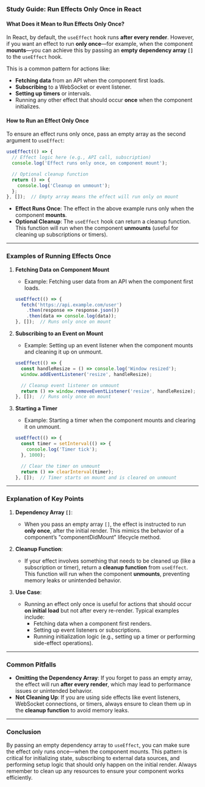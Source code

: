 ### Study Guide: **Run Effects Only Once in React**

#### **What Does it Mean to Run Effects Only Once?**
In React, by default, the `useEffect` hook runs **after every render**. However, if you want an effect to run **only once**—for example, when the component **mounts**—you can achieve this by passing an **empty dependency array `[]`** to the `useEffect` hook.

This is a common pattern for actions like:
- **Fetching data** from an API when the component first loads.
- **Subscribing** to a WebSocket or event listener.
- **Setting up timers** or intervals.
- Running any other effect that should occur **once** when the component initializes.

#### **How to Run an Effect Only Once**

To ensure an effect runs only once, pass an empty array as the second argument to `useEffect`:

```javascript
useEffect(() => {
  // Effect logic here (e.g., API call, subscription)
  console.log('Effect runs only once, on component mount');

  // Optional cleanup function
  return () => {
    console.log('Cleanup on unmount');
  };
}, []);  // Empty array means the effect will run only on mount
```

- **Effect Runs Once**: The effect in the above example runs only when the component **mounts**.
- **Optional Cleanup**: The `useEffect` hook can return a cleanup function. This function will run when the component **unmounts** (useful for cleaning up subscriptions or timers).

---

### **Examples of Running Effects Once**

1. **Fetching Data on Component Mount**
   - Example: Fetching user data from an API when the component first loads.
   ```javascript
   useEffect(() => {
     fetch('https://api.example.com/user')
       .then(response => response.json())
       .then(data => console.log(data));
   }, []);  // Runs only once on mount
   ```

2. **Subscribing to an Event on Mount**
   - Example: Setting up an event listener when the component mounts and cleaning it up on unmount.
   ```javascript
   useEffect(() => {
     const handleResize = () => console.log('Window resized');
     window.addEventListener('resize', handleResize);

     // Cleanup event listener on unmount
     return () => window.removeEventListener('resize', handleResize);
   }, []);  // Runs only once on mount
   ```

3. **Starting a Timer**
   - Example: Starting a timer when the component mounts and clearing it on unmount.
   ```javascript
   useEffect(() => {
     const timer = setInterval(() => {
       console.log('Timer tick');
     }, 1000);

     // Clear the timer on unmount
     return () => clearInterval(timer);
   }, []);  // Timer starts on mount and is cleared on unmount
   ```

---

### **Explanation of Key Points**

1. **Dependency Array `[]`**:
   - When you pass an empty array `[]`, the effect is instructed to run **only once**, after the initial render. This mimics the behavior of a component’s "componentDidMount" lifecycle method.

2. **Cleanup Function**:
   - If your effect involves something that needs to be cleaned up (like a subscription or timer), return a **cleanup function** from `useEffect`. This function will run when the component **unmounts**, preventing memory leaks or unintended behavior.

3. **Use Case**: 
   - Running an effect only once is useful for actions that should occur **on initial load** but not after every re-render. Typical examples include:
     - Fetching data when a component first renders.
     - Setting up event listeners or subscriptions.
     - Running initialization logic (e.g., setting up a timer or performing side-effect operations).

---

### **Common Pitfalls**

- **Omitting the Dependency Array**: If you forget to pass an empty array, the effect will run **after every render**, which may lead to performance issues or unintended behavior.
- **Not Cleaning Up**: If you are using side effects like event listeners, WebSocket connections, or timers, always ensure to clean them up in the **cleanup function** to avoid memory leaks.

---

### **Conclusion**
By passing an empty dependency array to `useEffect`, you can make sure the effect only runs once—when the component mounts. This pattern is critical for initializing state, subscribing to external data sources, and performing setup logic that should only happen on the initial render. Always remember to clean up any resources to ensure your component works efficiently.